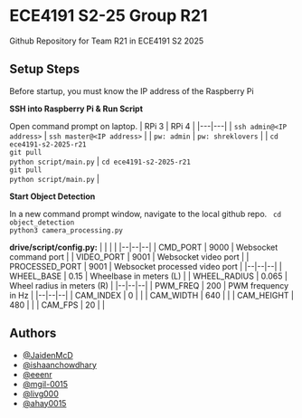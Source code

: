 
# ECE4191 S2-25 Group R21
Github Repository for Team R21 in ECE4191 S2 2025

## Setup Steps
Before startup, you must know the IP address of the Raspberry Pi

**SSH into Raspberry Pi & Run Script**

Open command prompt on laptop. 
| RPi 3  |  RPi 4 |
|---|---|
| `ssh admin@<IP address>`  |  `ssh master@<IP address>` |
| `pw: admin`  |  `pw: shreklovers` |
| `cd ece4191-s2-2025-r21`<br>`git pull`<br>`python script/main.py`  |  `cd ece4191-s2-2025-r21`<br>`git pull`<br>`python script/main.py` |

**Start Object Detection**

In a new command prompt window, navigate to the local github repo.
`
cd object_detection`<br>`
python3 camera_processing.py
`

**drive/script/config.py:**
|  |  |  |
|--|--|--|
| CMD_PORT | 9000 | Websocket command port |
| VIDEO_PORT | 9001 | Websocket video port |
| PROCESSED_PORT | 9001 | Websocket processed video port |
|--|--|--|
| WHEEL_BASE | 0.15 | Wheelbase in meters (L) |
| WHEEL_RADIUS | 0.065 | Wheel radius in meters (R) |
|--|--|--|
| PWM_FREQ | 200 | PWM frequency in Hz |
|--|--|--|
| CAM_INDEX | 0 |  |
| CAM_WIDTH | 640 |  |
| CAM_HEIGHT | 480 |  |
| CAM_FPS | 20 |  |


## Authors

- [@JaidenMcD](https://github.com/JaidenMcD)
- [@ishaanchowdhary](https://github.com/ishaanchowdhary)
- [@eeenr](https://github.com/eeenr)
- [@mgil-0015](https://github.com/mgil-0015)
- [@livg000](https://github.com/livg000)
- [@ahay0015](https://github.com/ahay0015)




